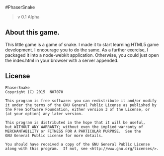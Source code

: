 #PhaserSnake

> v 0.1 Alpha

## About this game.

This little game is a game of snake. I made it to start learning HTML5 game development. I encourage you to do the same.
As a further exercise, I packaged it into a node-webkit application. Otherwise, you could just open the index.html in your browser with a server appended.

## License

```
PhaserSnake
Copyright (C) 2015  N07070

This program is free software: you can redistribute it and/or modify
it under the terms of the GNU General Public License as published by
the Free Software Foundation, either version 3 of the License, or
(at your option) any later version.

This program is distributed in the hope that it will be useful,
but WITHOUT ANY WARRANTY; without even the implied warranty of
MERCHANTABILITY or FITNESS FOR A PARTICULAR PURPOSE.  See the
GNU General Public License for more details.

You should have received a copy of the GNU General Public License
along with this program.  If not, see <http://www.gnu.org/licenses/>.
```
